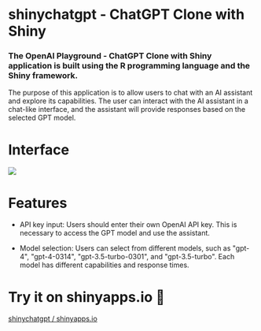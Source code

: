 # shinychatgpt - ChatGPT Clone with Shiny

### The OpenAI Playground - ChatGPT Clone with Shiny application is built using the R programming language and the Shiny framework. 

The purpose of this application is to allow users to chat with an AI assistant and explore its capabilities. The user can interact with the AI assistant in a chat-like interface, and the assistant will provide responses based on the selected GPT model.

# Interface

![](https://github.com/tolgakurtuluss/shinychatgpt/blob/34adb39f58ac58d0d4fc5d0b8fc080b75f72256f/uiexample.PNG)

# Features

* API key input: Users should enter their own OpenAI API key. This is necessary to access the GPT model and use the assistant.

* Model selection: Users can select from different models, such as "gpt-4", "gpt-4-0314", "gpt-3.5-turbo-0301", and "gpt-3.5-turbo". Each model has different capabilities and response times.

# Try it on shinyapps.io 🚀
[shinychatgpt / shinyapps.io](https://tolgakurtuluss.shinyapps.io/shinychatgpt/)

